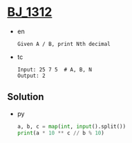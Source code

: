# [BJ_1312](https://acmicpc.net/problem/1312)

* en

  ```en
  Given A / B, print Nth decimal
  ```

* tc

  ```tc
  Input: 25 7 5  # A, B, N
  Output: 2
  ```

## Solution

* py

  ```py
  a, b, c = map(int, input().split())
  print(a * 10 ** c // b % 10)
  ```
